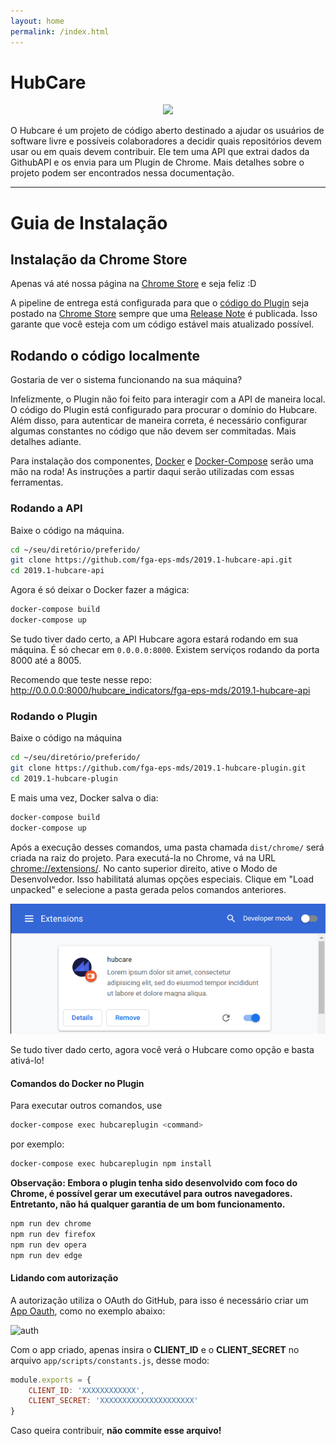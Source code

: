 ```yaml
---
layout: home
permalink: /index.html
---
```

# HubCare

<div style="text-align:center"><img src ="images/logo.png" /></div>

O Hubcare é um projeto de código aberto destinado a ajudar os usuários de software livre e possíveis colaboradores a decidir quais repositórios devem usar ou em quais devem contribuir. Ele tem uma API que extrai dados da GithubAPI e os envia para um Plugin de Chrome. Mais detalhes sobre o projeto podem ser encontrados nessa documentação.

---------

# Guia de Instalação

## Instalação da Chrome Store

Apenas vá até nossa página na [Chrome Store](https://github.com/fga-eps-mds/2019.1-hubcare-plugin) e seja feliz :D

A pipeline de entrega está configurada para que o [código do Plugin](https://github.com/fga-eps-mds/2019.1-hubcare-plugin) seja postado na [Chrome Store](https://github.com/fga-eps-mds/2019.1-hubcare-plugin) sempre que uma [Release Note](https://github.com/fga-eps-mds/2019.1-hubcare-plugin/releases) é publicada. Isso garante que você esteja com um código estável mais atualizado possível.

## Rodando o código localmente

Gostaria de ver o sistema funcionando na sua máquina?

Infelizmente, o Plugin não foi feito para interagir com a API de maneira local. O código do Plugin está configurado para procurar o domínio do Hubcare. Além disso, para autenticar de maneira correta, é necessário configurar algumas constantes no código que não devem ser commitadas. Mais detalhes adiante.

Para instalação dos componentes, [Docker](https://docs.docker.com/install/) e [Docker-Compose](https://docs.docker.com/compose/install/) serão uma mão na roda! As instruções a partir daqui serão utilizadas com essas ferramentas.

### Rodando a API

Baixe o código na máquina.

```bash
cd ~/seu/diretório/preferido/
git clone https://github.com/fga-eps-mds/2019.1-hubcare-api.git
cd 2019.1-hubcare-api
```

Agora é só deixar o Docker fazer a mágica:

```bash
docker-compose build
docker-compose up
```

Se tudo tiver dado certo, a API Hubcare agora estará rodando em sua máquina. É só checar em `0.0.0.0:8000`. Existem serviços rodando da porta 8000 até a 8005.

Recomendo que teste nesse repo: http://0.0.0.0:8000/hubcare_indicators/fga-eps-mds/2019.1-hubcare-api

### Rodando o Plugin

Baixe o código na máquina

```bash
cd ~/seu/diretório/preferido/
git clone https://github.com/fga-eps-mds/2019.1-hubcare-plugin.git
cd 2019.1-hubcare-plugin
```

E mais uma vez, Docker salva o dia:

```bash
docker-compose build
docker-compose up
```

Após a execução desses comandos, uma pasta chamada `dist/chrome/` será criada na raiz do projeto. Para executá-la no Chrome, vá na URL [chrome://extensions/](chrome://extensions/). No canto superior direito, ative o Modo de Desenvolvedor. Isso habilitatá alumas opções especiais. Clique em "Load unpacked" e selecione a pasta gerada pelos comandos anteriores.

![Developer Mode](images/chromeext.png)

Se tudo tiver dado certo, agora você verá o Hubcare como opção e basta ativá-lo!

#### Comandos do Docker no Plugin

Para executar outros comandos, use

```bash
docker-compose exec hubcareplugin <command>
```

por exemplo:

```bash
docker-compose exec hubcareplugin npm install
```

**Observação: Embora o plugin tenha sido desenvolvido com foco do Chrome, é possível gerar um executável para outros navegadores. Entretanto, não há qualquer garantia de um bom funcionamento.**

```bash
npm run dev chrome
npm run dev firefox
npm run dev opera
npm run dev edge
```

#### Lidando com autorização

A autorização utiliza o OAuth do GitHub, para isso é necessário criar um [App Oauth](https://github.com/settings/developers), como no exemplo abaixo:

![auth](https://user-images.githubusercontent.com/26393787/58750438-db2aef00-8468-11e9-83ae-609cbd1e48ef.png)

Com o app criado, apenas insira o **CLIENT_ID** e o **CLIENT_SECRET** no arquivo `app/scripts/constants.js`, desse modo:

```js
module.exports = {
    CLIENT_ID: 'XXXXXXXXXXXX',
    CLIENT_SECRET: 'XXXXXXXXXXXXXXXXXXXXX'
}
```

Caso queira contribuir, **não commite esse arquivo!**
